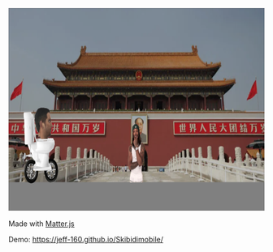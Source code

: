 <p align="center">
  <img src="image.png" width=800 height=400 />
</p>

Made with [Matter.js](https://github.com/liabru/matter-js)  

Demo: https://jeff-160.github.io/Skibidimobile/
